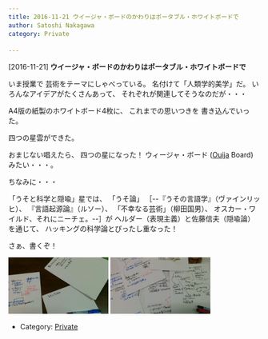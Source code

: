 ```yaml
---
title: 2016-11-21 ウイージャ・ボードのかわりはポータブル・ホワイトボードで
author: Satoshi Nakagawa
category: Private

---
```


[2016-11-21] **ウイージャ・ボードのかわりはポータブル・ホワイトボードで** 

 いま授業で
芸術をテーマにしゃべっている。
名付けて「人類学的美学」だ。
いろんなアイデアがたくさんあって、
それぞれが関連してそうなのだが・・・

 A4版の紙製のホワイトボード4枚に、
これまでの思いつきを
書き込んでいった。

 四つの星雲ができた。

 おまじない唱えたら、
四つの星になった！
ウィージャ・ボード
([Ouija](https://en.wikipedia.org/wiki/Ouija)
Board) みたい・・・。

 ちなみに・・・

<!--more-->

 「うそと科学と隠喩」星では、
「うそ論」
［--『うその言語学』（ヴァインリッヒ）、
『言語起源論』（ルソー）、
「不幸なる芸術」（柳田国男）、
オスカー・ワイルド、それにニーチェ。--］が
ヘルダー（表現主義）と佐藤信夫（隠喩論）を通じて、
ハッキングの科学論とぴったし重なった！

 さぁ、書くぞ！

<img src="/pict/2016-11-21-oiuja-1.jpg" alt="" width="200"/>
<img src="/pict/2016-11-21-oiuja-2.jpg" alt="" width="200"/>

- Category: [Private](https://merapano.github.io/categories.html#Private)

